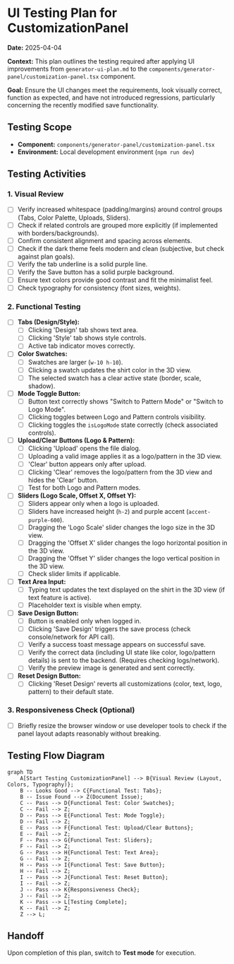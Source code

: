# UI Testing Plan for CustomizationPanel

**Date:** 2025-04-04

**Context:** This plan outlines the testing required after applying UI improvements from `generator-ui-plan.md` to the `components/generator-panel/customization-panel.tsx` component.

**Goal:** Ensure the UI changes meet the requirements, look visually correct, function as expected, and have not introduced regressions, particularly concerning the recently modified save functionality.

## Testing Scope

- **Component:** `components/generator-panel/customization-panel.tsx`
- **Environment:** Local development environment (`npm run dev`)

## Testing Activities

### 1. Visual Review

- [ ] Verify increased whitespace (padding/margins) around control groups (Tabs, Color Palette, Uploads, Sliders).
- [ ] Check if related controls are grouped more explicitly (if implemented with borders/backgrounds).
- [ ] Confirm consistent alignment and spacing across elements.
- [ ] Check if the dark theme feels modern and clean (subjective, but check against plan goals).
- [ ] Verify the tab underline is a solid purple line.
- [ ] Verify the Save button has a solid purple background.
- [ ] Ensure text colors provide good contrast and fit the minimalist feel.
- [ ] Check typography for consistency (font sizes, weights).

### 2. Functional Testing

- [ ] **Tabs (Design/Style):**
  - [ ] Clicking 'Design' tab shows text area.
  - [ ] Clicking 'Style' tab shows style controls.
  - [ ] Active tab indicator moves correctly.
- [ ] **Color Swatches:**
  - [ ] Swatches are larger (`w-10 h-10`).
  - [ ] Clicking a swatch updates the shirt color in the 3D view.
  - [ ] The selected swatch has a clear active state (border, scale, shadow).
- [ ] **Mode Toggle Button:**
  - [ ] Button text correctly shows "Switch to Pattern Mode" or "Switch to Logo Mode".
  - [ ] Clicking toggles between Logo and Pattern controls visibility.
  - [ ] Clicking toggles the `isLogoMode` state correctly (check associated controls).
- [ ] **Upload/Clear Buttons (Logo & Pattern):**
  - [ ] Clicking 'Upload' opens the file dialog.
  - [ ] Uploading a valid image applies it as a logo/pattern in the 3D view.
  - [ ] 'Clear' button appears only after upload.
  - [ ] Clicking 'Clear' removes the logo/pattern from the 3D view and hides the 'Clear' button.
  - [ ] Test for both Logo and Pattern modes.
- [ ] **Sliders (Logo Scale, Offset X, Offset Y):**
  - [ ] Sliders appear only when a logo is uploaded.
  - [ ] Sliders have increased height (`h-2`) and purple accent (`accent-purple-600`).
  - [ ] Dragging the 'Logo Scale' slider changes the logo size in the 3D view.
  - [ ] Dragging the 'Offset X' slider changes the logo horizontal position in the 3D view.
  - [ ] Dragging the 'Offset Y' slider changes the logo vertical position in the 3D view.
  - [ ] Check slider limits if applicable.
- [ ] **Text Area Input:**
  - [ ] Typing text updates the text displayed on the shirt in the 3D view (if text feature is active).
  - [ ] Placeholder text is visible when empty.
- [ ] **Save Design Button:**
  - [ ] Button is enabled only when logged in.
  - [ ] Clicking 'Save Design' triggers the save process (check console/network for API call).
  - [ ] Verify a success toast message appears on successful save.
  - [ ] Verify the correct data (including UI state like color, logo/pattern details) is sent to the backend. (Requires checking logs/network).
  - [ ] Verify the preview image is generated and sent correctly.
- [ ] **Reset Design Button:**
  - [ ] Clicking 'Reset Design' reverts all customizations (color, text, logo, pattern) to their default state.

### 3. Responsiveness Check (Optional)

- [ ] Briefly resize the browser window or use developer tools to check if the panel layout adapts reasonably without breaking.

## Testing Flow Diagram

```mermaid
graph TD
    A[Start Testing CustomizationPanel] --> B{Visual Review (Layout, Colors, Typography)};
    B -- Looks Good --> C{Functional Test: Tabs};
    B -- Issue Found --> Z(Document Issue);
    C -- Pass --> D{Functional Test: Color Swatches};
    C -- Fail --> Z;
    D -- Pass --> E{Functional Test: Mode Toggle};
    D -- Fail --> Z;
    E -- Pass --> F{Functional Test: Upload/Clear Buttons};
    E -- Fail --> Z;
    F -- Pass --> G{Functional Test: Sliders};
    F -- Fail --> Z;
    G -- Pass --> H{Functional Test: Text Area};
    G -- Fail --> Z;
    H -- Pass --> I{Functional Test: Save Button};
    H -- Fail --> Z;
    I -- Pass --> J{Functional Test: Reset Button};
    I -- Fail --> Z;
    J -- Pass --> K{Responsiveness Check};
    J -- Fail --> Z;
    K -- Pass --> L[Testing Complete];
    K -- Fail --> Z;
    Z --> L;
```

## Handoff

Upon completion of this plan, switch to **Test mode** for execution.
